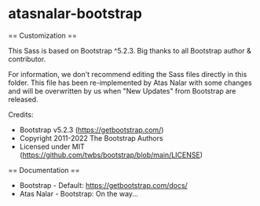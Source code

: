 # atasnalar-bootstrap

== Customization ==

This Sass is based on Bootstrap ^5.2.3. Big thanks to all Bootstrap author & contributor.

For information, we don't recommend editing the Sass files directly in this folder. This file has been re-implemented by Atas Nalar with some changes and will be overwritten by us when "New Updates" from Bootstrap are released.

Credits:
 * Bootstrap v5.2.3 (https://getbootstrap.com/)
 * Copyright 2011-2022 The Bootstrap Authors
 * Licensed under MIT (https://github.com/twbs/bootstrap/blob/main/LICENSE)

 == Documentation ==
 * Bootstrap - Default: https://getbootstrap.com/docs/
 * Atas Nalar - Bootstrap: On the way...
